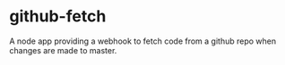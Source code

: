 # github-fetch
A node app providing a webhook to fetch code from a github repo when changes are made to master.
